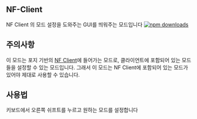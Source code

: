 ## NF-Client
NF Client 의 모드 설정을 도와주는 GUI를 띄워주는 모드입니다
[![npm downloads](https://img.shields.io/npm/dm/github-release-notes.svg)](https://github.com/najoan125/NF-Client/releases)


## 주의사항
이 모드는 포지 기반의 [NF Client](https://www.hift.kro.kr/download)에 들어가는 모드로, 클라이언트에 포함되어 있는 모드들을 설정할 수 있는 모드입니다. 그래서 이 모드는 NF Client에 포함되어 있는 모드가 있어야 제대로 사용할 수 있습니다. 

## 사용법
키보드에서 오른쪽 쉬프트를 누르고 원하는 모드를 설정합니다
